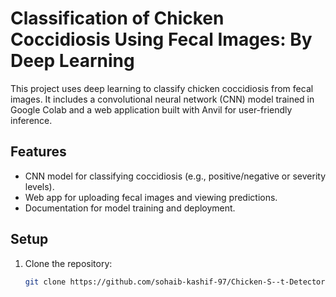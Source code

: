 # Classification of Chicken Coccidiosis Using Fecal Images: By Deep Learning

This project uses deep learning to classify chicken coccidiosis from fecal images. It includes a convolutional neural network (CNN) model trained in Google Colab and a web application built with Anvil for user-friendly inference.

## Features
- CNN model for classifying coccidiosis (e.g., positive/negative or severity levels).
- Web app for uploading fecal images and viewing predictions.
- Documentation for model training and deployment.

## Setup
1. Clone the repository:
   ```bash
   git clone https://github.com/sohaib-kashif-97/Chicken-S--t-Detector-with-VGG19.git
   ```
